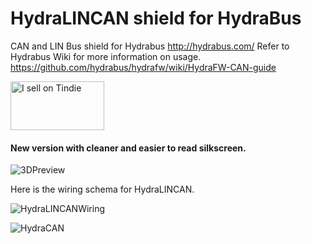 # HydraLINCAN shield for HydraBus

CAN and LIN Bus shield for Hydrabus http://hydrabus.com/
Refer to Hydrabus Wiki for more information on usage. https://github.com/hydrabus/hydrafw/wiki/HydraFW-CAN-guide

<a href="https://www.tindie.com/stores/smillier3/?ref=offsite_badges&utm_source=sellers_smillier3&utm_medium=badges&utm_campaign=badge_medium"><img src="https://d2ss6ovg47m0r5.cloudfront.net/badges/tindie-mediums.png" alt="I sell on Tindie" width="150" height="78"></a>

#### New version with cleaner and easier to read silkscreen.

![3DPreview](3dView.png)

Here is the wiring schema for HydraLINCAN.

![HydraLINCANWiring](HydraLINCAN_Wiring.png)

![HydraCAN](IMG_20170702_025727_resized_20170705_051503917.jpg)


